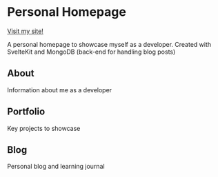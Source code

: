 # Personal Homepage

[Visit my site!](https://renewed-hedwiga-niallantony-85e6d38f.koyeb.app)

A personal homepage to showcase myself as a developer. 
Created with SvelteKit and MongoDB (back-end for handling blog posts)

## About
Information about me as a developer
## Portfolio
Key projects to showcase
## Blog
Personal blog and learning journal
